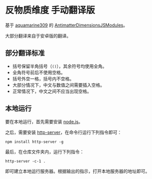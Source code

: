 # 反物质维度 手动翻译版

基于 [aquamarine309](https://github.com/aquamarine309) 的 [AntimatterDimensionsJSModules](https://github.com/aquamarine309/AntimatterDimensionsJSModules)。

大部分翻译来自于安卓版的翻译。

## 部分翻译标准

- 括号保留半角括号（`()`），其余符号均使用全角。
- 全角符号前后不使用空格。
- 括号外空一格，括号内不空格。
- 大部分情况下，中文与数值之间需要插入空格。
- 正常情况下，中文之间不应当出现空格。

## 本地运行

要在本地运行，首先需要安装 [node.js](https://nodejs.org/zh-cn)。

之后，需要安装 [http-server](https://www.npmjs.com/package/http-server)，在命令行运行下列指令即可：

```
npm install http-server -g
```

最后，在仓库文件夹内，运行下列指令：

```
http-server -c-1 .
```

即可建立本地运行服务器。根据输出的指示，打开本地服务器的地址即可。